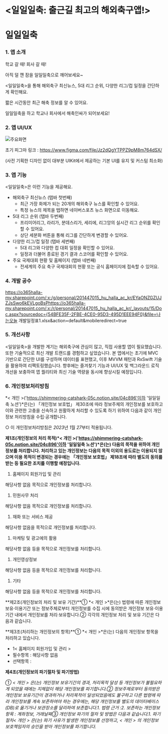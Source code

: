 # <일일일축: 출근길 최고의 해외축구앱!>

# 일일일축

### **1. 앱 소개**

학교 갈 때! 회사 갈 때!

아직 덜 깬 잠을 일일일축으로 깨어보세요~

<일일일축>을 통해 해외축구 최신뉴스, 5대 리그 순위, 다양한 리그/컵 일정을 간단하게 확인해요.

짧은 시간동안 최근 해축 정보를 알 수 있어요.

일일일축을 하고 학교나 회사에서 해축인싸가 되어보세요!

### **2. 앱 UI/UX**

![주요화면](readme.assets/주요화면.png)

초기 피그마 링크 : https://www.figma.com/file/Jz2dQgYTPPZ9pM8m764dSX/

(사전 기획한 디자인 없이 대부분 UIKit에서 제공하는 기본 UI를 유지 및 커스텀 최소화)

### **3. 앱 기능**

<일일일축>은 이런 기능을 제공해요.

- 해외축구 최신뉴스 (탭바 첫번째)
  - 최근 가장 화제가 되는 20개의 해외축구 뉴스를 확인할 수 있어요.
  - 특정 뉴스의 제목을 탭하면 네이버스포츠 뉴스 화면으로 이동해요.
- 5대 리그 순위 (탭바 두번째)
  - 프리미어리그, 라리가, 분데스리가, 세리에, 리그앙의 실시간 리그 순위를 확인할 수 있어요.
  - 상단 세분화 버튼을 통해 리그를 간단하게 변경할 수 있어요.
- 다양한 리그/컵 일정 (탭바 세번째)
  - 5대 리그와 다양한 컵 대회 일정을 확인할 수 있어요.
  - 일정과 더불어 종료된 경기 결과 스코어를 확인할 수 있어요.
- 주요 국제대회 현황 및 홈페이지 (탭바 네번째)
  - 전세계의 주요 축구 국제대회의 현황 또는 공식 홈페이지에 접속할 수 있어요.

### **4. 개발 공수**

https://o365halla-my.sharepoint.com/:x:/g/personal/201447015_hu_halla_ac_kr/EYaONZGZUJZJsSwo6kEVLgoBsPhttps://o365halla-my.sharepoint.com/:x:/r/personal/201447015_hu_halla_ac_kr/_layouts/15/Doc.aspx?sourcedoc={54BFE35F-2FBE-4CE0-95D3-495D1EEE94F0}&file=나는오늘 개발일정표1.xlsx&action=default&mobileredirect=true

### 5. 개선사항

<일일일축>을 개발한 계기는 해외축구에 관심이 많고, 직접 사용할 앱이 필요했습니다. 또한 기술적으로 최신 개발 트랜드를 경험하고 싶었습니다. 본 앱에서는 초기에 MVC 기반으로 간단한 UI를 구성하며 데이터를 표현했고, 이후 MVVM 패턴과 RxSwift 기술을 활용하여 리팩토링했습니다. 향후에는 즐겨찾기 기능과 UI/UX 및 백그라운드 로직 개선을 보충하여 앱 퀄리티와 최신 기술 역량을 동시에 향상시킬 예정입니다.

### 6. 개인정보처리방침

*< 개인 >('https://shimmering-catshark-05c.notion.site/04c896'이하 '일일일축 노션')*은(는) 「개인정보 보호법」 제30조에 따라 정보주체의 개인정보를 보호하고 이와 관련한 고충을 신속하고 원활하게 처리할 수 있도록 하기 위하여 다음과 같이 개인정보 처리방침을 수립·공개합니다.

○ 이 개인정보처리방침은 *2023*년 *1*월 *27*부터 적용됩니다.

**제1조(개인정보의 처리 목적)\*< 개인 >('https://shimmering-catshark-05c.notion.site/04c896'이하 '일일일축 노션')\*은(는) 다음의 목적을 위하여 개인정보를 처리합니다. 처리하고 있는 개인정보는 다음의 목적 이외의 용도로는 이용되지 않으며 이용 목적이 변경되는 경우에는 「개인정보 보호법」 제18조에 따라 별도의 동의를 받는 등 필요한 조치를 이행할 예정입니다.**

1. 홈페이지 회원가입 및 관리

해당사항 없음 목적으로 개인정보를 처리합니다.

1. 민원사무 처리

해당사항 없음 목적으로 개인정보를 처리합니다.

1. 재화 또는 서비스 제공

해당사항 없음을 목적으로 개인정보를 처리합니다.

1. 마케팅 및 광고에의 활용

해당사항 없음 등을 목적으로 개인정보를 처리합니다.

1. 개인영상정보

해당사항 없음 등을 목적으로 개인정보를 처리합니다.

1. 기타

해당사항 없음 등을 목적으로 개인정보를 처리합니다.

**제2조(개인정보의 처리 및 보유 기간)**① *< 개인 >*은(는) 법령에 따른 개인정보 보유·이용기간 또는 정보주체로부터 개인정보를 수집 시에 동의받은 개인정보 보유·이용기간 내에서 개인정보를 처리·보유합니다.② 각각의 개인정보 처리 및 보유 기간은 다음과 같습니다.

**제3조(처리하는 개인정보의 항목)**① *< 개인 >*은(는) 다음의 개인정보 항목을 처리하고 있습니다.

- 1< 홈페이지 회원가입 및 관리 >
- 필수항목 : 해당사항 없음
- 선택항목 :

**제4조(개인정보의 파기절차 및 파기방법)**

*① < 개인 > 은(는) 개인정보 보유기간의 경과, 처리목적 달성 등 개인정보가 불필요하게 되었을 때에는 지체없이 해당 개인정보를 파기합니다.② 정보주체로부터 동의받은 개인정보 보유기간이 경과하거나 처리목적이 달성되었음에도 불구하고 다른 법령에 따라 개인정보를 계속 보존하여야 하는 경우에는, 해당 개인정보를 별도의 데이터베이스(DB)로 옮기거나 보관장소를 달리하여 보존합니다.1. 법령 근거 :2. 보존하는 개인정보 항목 : 계좌정보, 거래날짜③ 개인정보 파기의 절차 및 방법은 다음과 같습니다.1. 파기절차< 개인 > 은(는) 파기 사유가 발생한 개인정보를 선정하고, < 개인 > 의 개인정보 보호책임자의 승인을 받아 개인정보를 파기합니다.*